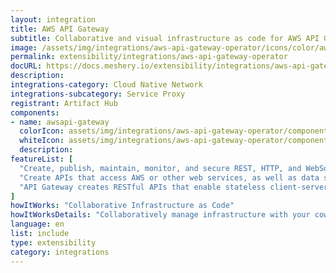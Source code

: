 ```yaml
---
layout: integration
title: AWS API Gateway
subtitle: Collaborative and visual infrastructure as code for AWS API Gateway
image: /assets/img/integrations/aws-api-gateway-operator/icons/color/aws-api-gateway-operator-color.svg
permalink: extensibility/integrations/aws-api-gateway-operator
docURL: https://docs.meshery.io/extensibility/integrations/aws-api-gateway-operator
description: 
integrations-category: Cloud Native Network
integrations-subcategory: Service Proxy
registrant: Artifact Hub
components: 
- name: awsapi-gateway
  colorIcon: assets/img/integrations/aws-api-gateway-operator/components/awsapi-gateway/icons/color/awsapi-gateway-color.svg
  whiteIcon: assets/img/integrations/aws-api-gateway-operator/components/awsapi-gateway/icons/white/awsapi-gateway-white.svg
  description: 
featureList: [
  "Create, publish, maintain, monitor, and secure REST, HTTP, and WebSocket APIs at any scale.",
  "Create APIs that access AWS or other web services, as well as data stored in the AWS Cloud.",
  "API Gateway creates RESTful APIs that enable stateless client-server communication."
]
howItWorks: "Collaborative Infrastructure as Code"
howItWorksDetails: "Collaboratively manage infrastructure with your coworkers synchronously sharing the same designs."
language: en
list: include
type: extensibility
category: integrations
---
```


